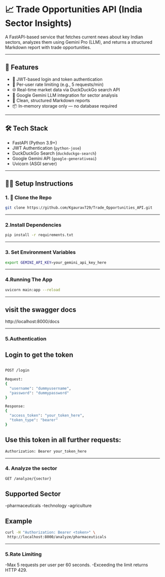 # 📈 Trade Opportunities API (India Sector Insights)

A FastAPI-based service that fetches current news about key Indian sectors, analyzes them using Gemini Pro (LLM), and returns a structured Markdown report with trade opportunities.

---

## 🚀 Features

- 🔐 JWT-based login and token authentication
- 🚦 Per-user rate limiting (e.g., 5 requests/min)
- 🌐 Real-time market data via DuckDuckGo search API
- 🤖 Google Gemini LLM integration for sector analysis
- 📄 Clean, structured Markdown reports
- 📦 In-memory storage only — no database required

---

## 🛠️ Tech Stack

- FastAPI (Python 3.9+)
- JWT Authentication (`python-jose`)
- DuckDuckGo Search (`duckduckgo-search`)
- Google Gemini API (`google-generativeai`)
- Uvicorn (ASGI server)

---

## 🧑‍💻 Setup Instructions

### 1. 📂 Clone the Repo

```bash
git clone https://github.com/Kgaurav729/Trade_Opportunities_API.git

```
---
### 2.Install Dependencies

```bash
pip install -r requirements.txt
```

---

### 3. Set Environment Variables

```bash
export GEMINI_API_KEY=your_gemini_api_key_here
```
---

### 4.Running The App
```bash
uvicorn main:app --reload

```
---

## visit the swagger docs

http://localhost:8000/docs

----

### 5.Authentication

## Login to get the token

```bash

POST /login

Request:
{
  "username": "dummyusername",
  "password": "dummypassword"
}

Response:
{
  "access_token": "your_token_here",
  "token_type": "bearer"
}
```
 
## Use this token in all further requests:

```bash
Authorization: Bearer your_token_here
```


---

### 4. Analyze the sector

```bash
GET /analyze/{sector}
```

## Supported Sector

-pharmaceuticals
-technology
-agriculture

## Example

```bash
curl -H "Authorization: Bearer <token>" \
 http://localhost:8000/analyze/pharmaceuticals

```
---

### 5.Rate Limiting

-Max 5 requests per user per 60 seconds.
-Exceeding the limit returns HTTP 429.



